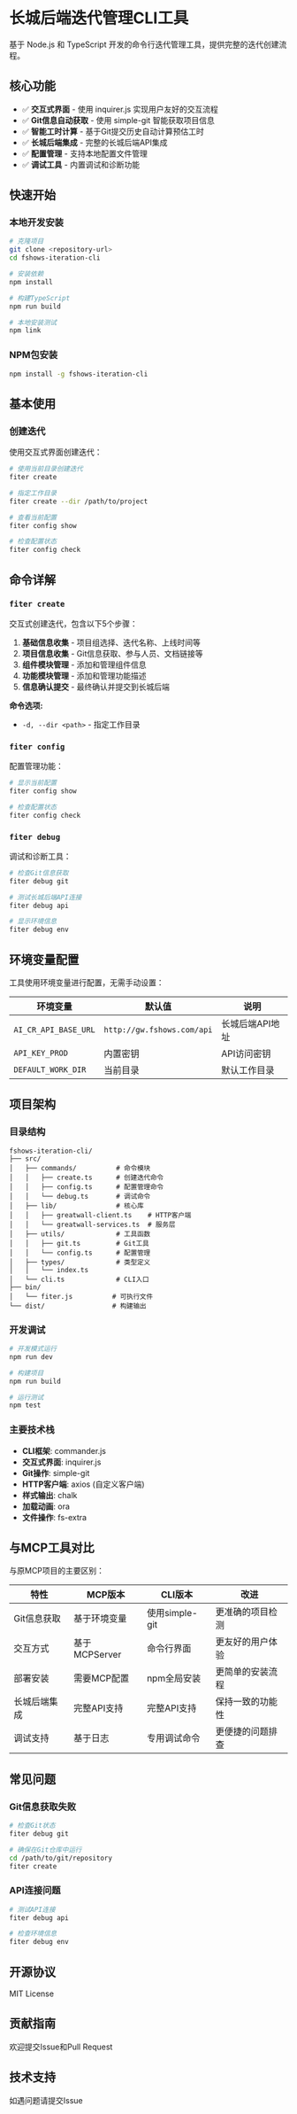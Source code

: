 # 长城后端迭代管理CLI工具

基于 Node.js 和 TypeScript 开发的命令行迭代管理工具，提供完整的迭代创建流程。

## 核心功能

- ✅ **交互式界面** - 使用 inquirer.js 实现用户友好的交互流程
- ✅ **Git信息自动获取** - 使用 simple-git 智能获取项目信息  
- ✅ **智能工时计算** - 基于Git提交历史自动计算预估工时
- ✅ **长城后端集成** - 完整的长城后端API集成
- ✅ **配置管理** - 支持本地配置文件管理
- ✅ **调试工具** - 内置调试和诊断功能

## 快速开始

### 本地开发安装

```bash
# 克隆项目
git clone <repository-url>
cd fshows-iteration-cli

# 安装依赖
npm install

# 构建TypeScript
npm run build

# 本地安装测试
npm link
```

### NPM包安装

```bash
npm install -g fshows-iteration-cli
```

## 基本使用

### 创建迭代

使用交互式界面创建迭代：

```bash
# 使用当前目录创建迭代
fiter create

# 指定工作目录
fiter create --dir /path/to/project

# 查看当前配置
fiter config show

# 检查配置状态
fiter config check
```

## 命令详解

### `fiter create`

交互式创建迭代，包含以下5个步骤：

1. **基础信息收集** - 项目组选择、迭代名称、上线时间等
2. **项目信息收集** - Git信息获取、参与人员、文档链接等
3. **组件模块管理** - 添加和管理组件信息
4. **功能模块管理** - 添加和管理功能描述
5. **信息确认提交** - 最终确认并提交到长城后端

**命令选项:**
- `-d, --dir <path>` - 指定工作目录

### `fiter config`

配置管理功能：

```bash
# 显示当前配置
fiter config show

# 检查配置状态  
fiter config check
```

### `fiter debug`

调试和诊断工具：

```bash
# 检查Git信息获取
fiter debug git

# 测试长城后端API连接
fiter debug api

# 显示环境信息
fiter debug env
```

## 环境变量配置

工具使用环境变量进行配置，无需手动设置：

| 环境变量 | 默认值 | 说明 |
|---------|--------|------|
| `AI_CR_API_BASE_URL` | `http://gw.fshows.com/api` | 长城后端API地址 |
| `API_KEY_PROD` | 内置密钥 | API访问密钥 |
| `DEFAULT_WORK_DIR` | 当前目录 | 默认工作目录 |

## 项目架构

### 目录结构

```
fshows-iteration-cli/
├── src/
│   ├── commands/          # 命令模块
│   │   ├── create.ts      # 创建迭代命令
│   │   ├── config.ts      # 配置管理命令
│   │   └── debug.ts       # 调试命令
│   ├── lib/               # 核心库
│   │   ├── greatwall-client.ts    # HTTP客户端
│   │   └── greatwall-services.ts  # 服务层
│   ├── utils/             # 工具函数
│   │   ├── git.ts         # Git工具
│   │   └── config.ts      # 配置管理
│   ├── types/             # 类型定义
│   │   └── index.ts
│   └── cli.ts             # CLI入口
├── bin/
│   └── fiter.js          # 可执行文件
└── dist/                 # 构建输出
```

### 开发调试

```bash
# 开发模式运行
npm run dev

# 构建项目
npm run build

# 运行测试
npm test
```

### 主要技术栈

- **CLI框架**: commander.js
- **交互式界面**: inquirer.js
- **Git操作**: simple-git
- **HTTP客户端**: axios (自定义客户端)
- **样式输出**: chalk
- **加载动画**: ora
- **文件操作**: fs-extra

## 与MCP工具对比

与原MCP项目的主要区别：

| 特性 | MCP版本 | CLI版本 | 改进 |
|------|---------|---------|------|
| Git信息获取 | 基于环境变量 | 使用simple-git | 更准确的项目检测 |
| 交互方式 | 基于MCPServer | 命令行界面 | 更友好的用户体验 |
| 部署安装 | 需要MCP配置 | npm全局安装 | 更简单的安装流程 |
| 长城后端集成 | 完整API支持 | 完整API支持 | 保持一致的功能性 |
| 调试支持 | 基于日志 | 专用调试命令 | 更便捷的问题排查 |

## 常见问题

### Git信息获取失败

```bash
# 检查Git状态
fiter debug git

# 确保在Git仓库中运行
cd /path/to/git/repository
fiter create
```

### API连接问题

```bash
# 测试API连接
fiter debug api

# 检查环境信息
fiter debug env
```

## 开源协议

MIT License

## 贡献指南

欢迎提交Issue和Pull Request

## 技术支持

如遇问题请提交Issue
